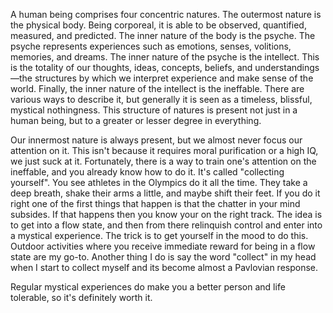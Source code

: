 A human being comprises four concentric natures. The outermost nature is the physical body. Being corporeal, it is able to be observed, quantified, measured, and predicted. The inner nature of the body is the psyche. The psyche represents experiences such as emotions, senses, volitions, memories, and dreams. The inner nature of the psyche is the intellect. This is the totality of our thoughts, ideas, concepts, beliefs, and understandings—the structures by which we interpret experience and make sense of the world. Finally, the inner nature of the intellect is the ineffable. There are various ways to describe it, but generally it is seen as a timeless, blissful, mystical nothingness. This structure of natures is present not just in a human being, but to a greater or lesser degree in everything.

Our innermost nature is always present, but we almost never focus our attention on it. This isn't because it requires moral purification or a high IQ, we just suck at it. Fortunately, there is a way to train one's attention on the ineffable, and you already know how to do it. It's called "collecting yourself". You see athletes in the Olympics do it all the time. They take a deep breath, shake their arms a little, and maybe shift their feet. If you do it right one of the first things that happen is that the chatter in your mind subsides. If that happens then you know your on the right track. The idea is to get into a flow state, and then from there relinquish control and enter into a mystical experience. The trick is to get yourself in the mood to do this. Outdoor activities where you receive immediate reward for being in a flow state are my go-to. Another thing I do is say the word "collect" in my head when I start to collect myself and its become almost a Pavlovian response.

Regular mystical experiences do make you a better person and life tolerable, so it's definitely worth it.








